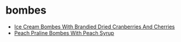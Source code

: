 # bombes

 * [Ice Cream Bombes With Brandied Dried Cranberries And Cherries](index/i/ice-cream-bombes-with-brandied-dried-cranberries-and-cherries-13611.json)
 * [Peach Praline Bombes With Peach Syrup](index/p/peach-praline-bombes-with-peach-syrup-107039.json)

